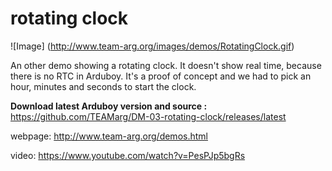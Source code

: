# rotating clock
![Image]
(http://www.team-arg.org/images/demos/RotatingClock.gif)

An other demo showing a rotating clock. It doesn't show real time, because there is no RTC in Arduboy. It's a proof of concept and we had to pick an hour, minutes and seconds to start the clock.

**Download latest Arduboy version and source :** https://github.com/TEAMarg/DM-03-rotating-clock/releases/latest 

webpage: http://www.team-arg.org/demos.html

video: https://www.youtube.com/watch?v=PesPJp5bgRs

